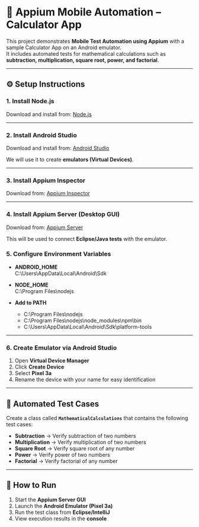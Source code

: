 # 📱 Appium Mobile Automation – Calculator App

This project demonstrates **Mobile Test Automation using Appium** with a sample Calculator App on an Android emulator.  
It includes automated tests for mathematical calculations such as **subtraction, multiplication, square root, power, and factorial**.

---

## ⚙️ Setup Instructions

### 1. Install Node.js
Download and install from: [Node.js](https://nodejs.org)

---

### 2. Install Android Studio
Download and install from: [Android Studio](https://developer.android.com/studio)  

We will use it to create **emulators (Virtual Devices)**.

---

### 3. Install Appium Inspector
Download from: [Appium Inspector](https://github.com/appium/appium-inspector/releases/download/v2023.3.1/Appium-Inspector-windows-2023.3.1.exe)  

---

### 4. Install Appium Server (Desktop GUI)
Download from: [Appium Server](https://github.com/appium/appium-desktop/releases/download/v1.22.3-4/Appium-Server-GUI-windows-1.22.3-4.exe) 

This will be used to connect **Eclipse/Java tests** with the emulator.


### 5. Configure Environment Variables

- **ANDROID_HOME**  
C:\Users<YourUser>\AppData\Local\Android\Sdk


- **NODE_HOME**  
C:\Program Files\nodejs


- **Add to PATH**  
  - C:\Program Files\nodejs
  - C:\Program Files\nodejs\node_modules\npm\bin
  - C:\Users<YourUser>\AppData\Local\Android\Sdk\platform-tools

---

### 6. Create Emulator via Android Studio

1. Open **Virtual Device Manager**  
2. Click **Create Device**  
3. Select **Pixel 3a**  
4. Rename the device with your name for easy identification

---
## 🧮 Automated Test Cases

Create a class called **`MathematicalCalculations`** that contains the following test cases:

- **Subtraction** → Verify subtraction of two numbers  
- **Multiplication** → Verify multiplication of two numbers  
- **Square Root** → Verify square root of any number  
- **Power** → Verify power of two numbers  
- **Factorial** → Verify factorial of any number  

---

## 🚀 How to Run

1. Start the **Appium Server GUI**  
2. Launch the **Android Emulator (Pixel 3a)**  
3. Run the test class from **Eclipse/IntelliJ**  
4. View execution results in the **console**


